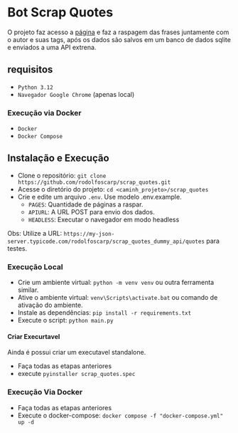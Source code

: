 # Bot Scrap Quotes

O projeto faz acesso a [página](https://quotes.toscrape.com) e faz a raspagem das frases juntamente com o autor e suas tags, após os dados são salvos em um banco de dados sqlite e enviados a uma API extrena.

## requisitos

- `Python 3.12`
- `Navegador Google Chrome` (apenas local)

### Execução via Docker

- `Docker`
- `Docker Compose`

## Instalação e Execução

- Clone o repositório: `git clone https://github.com/rodolfoscarp/scrap_quotes.git`
- Acesse o diretório do projeto: `cd <caminh_projeto>/scrap_quotes`
- Crie e edite um arquivo `.env`. Use modelo .env.example.
  - `PAGES`: Quantidade de páginas a raspar.
  - `APIURL`: A URL POST para envio dos dados.
  - `HEADLESS`: Executar o navegador em modo headless

Obs: Utilize a URL: `https://my-json-server.typicode.com/rodolfoscarp/scrap_quotes_dummy_api/quotes` para testes.

### Execução Local

- Crie um ambiente virtual: `python -m venv venv` ou outra ferramenta similar.
- Ative o ambiente virtual: `venv\Scripts\activate.bat` ou comando de ativação do ambiente.
- Instale as dependências: `pip install -r requirements.txt`
- Execute o script:  `python main.py`

#### Criar Execurtavel

Ainda é possui criar um executavel standalone.

- Faça todas as etapas anteriores
- execute `pyinstaller scrap_quotes.spec`

### Execução Via Docker

- Faça todas as etapas anteriores
- Execute o docker-compose: `docker compose -f "docker-compose.yml" up -d`
